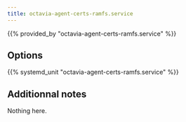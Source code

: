 ```yaml
---
title: octavia-agent-certs-ramfs.service
---
```


{{% provided_by "octavia-agent-certs-ramfs.service" %}}

## Options

{{% systemd_unit "octavia-agent-certs-ramfs.service" %}}

## Additionnal notes

Nothing here.